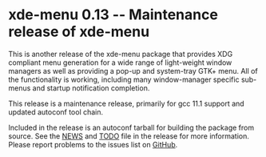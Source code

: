 [xde-menu -- release notes.  2021-05-18]: #

xde-menu 0.13 -- Maintenance release of xde-menu
================================================

This is another release of the xde-menu package that provides XDG
compliant menu generation for a wide range of light-weight window
managers as well as providing a pop-up and system-tray GTK+ menu.  All
of the functionality is working, including many window-manager specific
sub-menus and startup notification completion.

This release is a maintenance release, primarily for gcc 11.1 support
and updated autoconf tool chain.

Included in the release is an autoconf tarball for building the package
from source.  See the [NEWS](NEWS) and [TODO](TODO) file in the release
for more information.  Please report problems to the issues list on
[GitHub](https://github.com/bbidulock/xde-menu/issues).

[ vim: set ft=markdown sw=4 tw=72 nocin nosi fo+=tcqlorn spell: ]: #
